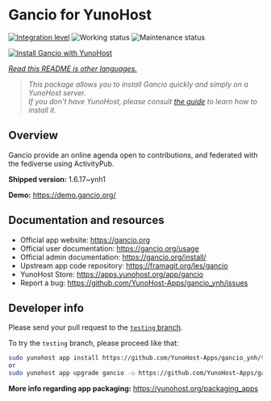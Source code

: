 <!--
N.B.: This README was automatically generated by <https://github.com/YunoHost/apps/tree/master/tools/readme_generator>
It shall NOT be edited by hand.
-->

# Gancio for YunoHost

[![Integration level](https://dash.yunohost.org/integration/gancio.svg)](https://dash.yunohost.org/appci/app/gancio) ![Working status](https://ci-apps.yunohost.org/ci/badges/gancio.status.svg) ![Maintenance status](https://ci-apps.yunohost.org/ci/badges/gancio.maintain.svg)

[![Install Gancio with YunoHost](https://install-app.yunohost.org/install-with-yunohost.svg)](https://install-app.yunohost.org/?app=gancio)

*[Read this README is other languages.](./ALL_README.md)*

> *This package allows you to install Gancio quickly and simply on a YunoHost server.*  
> *If you don't have YunoHost, please consult [the guide](https://yunohost.org/install) to learn how to install it.*

## Overview

Gancio provide an online agenda open to contributions, and federated with the fediverse using ActivityPub.


**Shipped version:** 1.6.17~ynh1

**Demo:** <https://demo.gancio.org/>
## Documentation and resources

- Official app website: <https://gancio.org>
- Official user documentation: <https://gancio.org/usage>
- Official admin documentation: <https://gancio.org/install/>
- Upstream app code repository: <https://framagit.org/les/gancio>
- YunoHost Store: <https://apps.yunohost.org/app/gancio>
- Report a bug: <https://github.com/YunoHost-Apps/gancio_ynh/issues>

## Developer info

Please send your pull request to the [`testing` branch](https://github.com/YunoHost-Apps/gancio_ynh/tree/testing).

To try the `testing` branch, please proceed like that:

```bash
sudo yunohost app install https://github.com/YunoHost-Apps/gancio_ynh/tree/testing --debug
or
sudo yunohost app upgrade gancio -u https://github.com/YunoHost-Apps/gancio_ynh/tree/testing --debug
```

**More info regarding app packaging:** <https://yunohost.org/packaging_apps>
